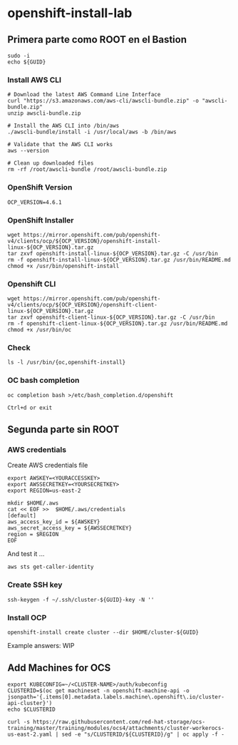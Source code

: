 # openshift-install-lab


## Primera parte como ROOT en el Bastion

    sudo -i
    echo ${GUID}

### Install AWS CLI

    # Download the latest AWS Command Line Interface
    curl "https://s3.amazonaws.com/aws-cli/awscli-bundle.zip" -o "awscli-bundle.zip"
    unzip awscli-bundle.zip

    # Install the AWS CLI into /bin/aws
    ./awscli-bundle/install -i /usr/local/aws -b /bin/aws

    # Validate that the AWS CLI works
    aws --version

    # Clean up downloaded files
    rm -rf /root/awscli-bundle /root/awscli-bundle.zip
    

### OpenShift Version

    OCP_VERSION=4.6.1

### OpenShift Installer

    wget https://mirror.openshift.com/pub/openshift-v4/clients/ocp/${OCP_VERSION}/openshift-install-linux-${OCP_VERSION}.tar.gz
    tar zxvf openshift-install-linux-${OCP_VERSION}.tar.gz -C /usr/bin
    rm -f openshift-install-linux-${OCP_VERSION}.tar.gz /usr/bin/README.md
    chmod +x /usr/bin/openshift-install


### Openshift CLI

    wget https://mirror.openshift.com/pub/openshift-v4/clients/ocp/${OCP_VERSION}/openshift-client-linux-${OCP_VERSION}.tar.gz
    tar zxvf openshift-client-linux-${OCP_VERSION}.tar.gz -C /usr/bin
    rm -f openshift-client-linux-${OCP_VERSION}.tar.gz /usr/bin/README.md
    chmod +x /usr/bin/oc

### Check

    ls -l /usr/bin/{oc,openshift-install}

### OC bash completion

    oc completion bash >/etc/bash_completion.d/openshift

    Ctrl+d or exit
    
## Segunda parte sin ROOT

### AWS credentials

Create AWS credentials file

    export AWSKEY=<YOURACCESSKEY>
    export AWSSECRETKEY=<YOURSECRETKEY>
    export REGION=us-east-2

    mkdir $HOME/.aws
    cat << EOF >>  $HOME/.aws/credentials
    [default]
    aws_access_key_id = ${AWSKEY}
    aws_secret_access_key = ${AWSSECRETKEY}
    region = $REGION
    EOF


And test it ...

    aws sts get-caller-identity
    
    

### Create SSH key

    ssh-keygen -f ~/.ssh/cluster-${GUID}-key -N ''



### Install OCP

    openshift-install create cluster --dir $HOME/cluster-${GUID}
    
 Example answers:
 WIP
    
    
    
## Add Machines for OCS

    export KUBECONFIG=~/<CLUSTER-NAME>/auth/kubeconfig
    CLUSTERID=$(oc get machineset -n openshift-machine-api -o jsonpath='{.items[0].metadata.labels.machine\.openshift\.io/cluster-api-cluster}')
    echo $CLUSTERID
    
    curl -s https://raw.githubusercontent.com/red-hat-storage/ocs-training/master/training/modules/ocs4/attachments/cluster-workerocs-us-east-2.yaml | sed -e "s/CLUSTERID/${CLUSTERID}/g" | oc apply -f -

